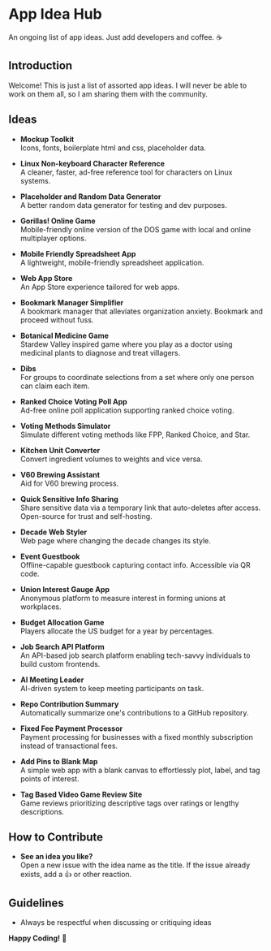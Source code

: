 # App Idea Hub
An ongoing list of app ideas. Just add developers and coffee. ☕️

## Introduction
Welcome! This is just a list of assorted app ideas. I will never be able to work on them all, so I am sharing them with the community.

## Ideas

- **Mockup Toolkit**  
  Icons, fonts, boilerplate html and css, placeholder data.

- **Linux Non-keyboard Character Reference**  
  A cleaner, faster, ad-free reference tool for characters on Linux systems.

- **Placeholder and Random Data Generator**  
  A better random data generator for testing and dev purposes.

- **Gorillas! Online Game**  
  Mobile-friendly online version of the DOS game with local and online multiplayer options.

- **Mobile Friendly Spreadsheet App**  
  A lightweight, mobile-friendly spreadsheet application.

- **Web App Store**  
  An App Store experience tailored for web apps.

- **Bookmark Manager Simplifier**  
  A bookmark manager that alleviates organization anxiety. Bookmark and proceed without fuss.

- **Botanical Medicine Game**  
  Stardew Valley inspired game where you play as a doctor using medicinal plants to diagnose and treat villagers.

- **Dibs**  
  For groups to coordinate selections from a set where only one person can claim each item.

- **Ranked Choice Voting Poll App**  
  Ad-free online poll application supporting ranked choice voting.

- **Voting Methods Simulator**  
  Simulate different voting methods like FPP, Ranked Choice, and Star.

- **Kitchen Unit Converter**  
  Convert ingredient volumes to weights and vice versa.

- **V60 Brewing Assistant**  
  Aid for V60 brewing process.

- **Quick Sensitive Info Sharing**  
  Share sensitive data via a temporary link that auto-deletes after access. Open-source for trust and self-hosting.

- **Decade Web Styler**  
  Web page where changing the decade changes its style.

- **Event Guestbook**  
  Offline-capable guestbook capturing contact info. Accessible via QR code.

- **Union Interest Gauge App**  
  Anonymous platform to measure interest in forming unions at workplaces.

- **Budget Allocation Game**  
  Players allocate the US budget for a year by percentages.

- **Job Search API Platform**  
  An API-based job search platform enabling tech-savvy individuals to build custom frontends.

- **AI Meeting Leader**  
  AI-driven system to keep meeting participants on task.

- **Repo Contribution Summary**  
  Automatically summarize one's contributions to a GitHub repository.

- **Fixed Fee Payment Processor**  
  Payment processing for businesses with a fixed monthly subscription instead of transactional fees.

- **Add Pins to Blank Map**  
  A simple web app with a blank canvas to effortlessly plot, label, and tag points of interest.

- **Tag Based Video Game Review Site**  
  Game reviews prioritizing descriptive tags over ratings or lengthy descriptions.

## How to Contribute
- **See an idea you like?**  
  Open a new issue with the idea name as the title. If the issue already exists, add a 👍 or other reaction.

## Guidelines
- Always be respectful when discussing or critiquing ideas

**Happy Coding!** 🚀
